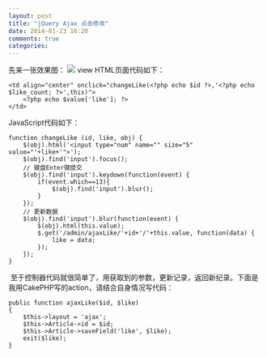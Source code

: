 ```yaml
---
layout: post
title: "jQuery Ajax 点击修改"
date: 2014-01-23 16:20
comments: true
categories: 
---
```


先来一张效果图： ![](http://ww3.sinaimg.cn/large/4cc5f9b3gw1ectjmoyoxrj208a063aa1.jpg) view HTML页面代码如下： 
    
    
    <td align="center" onclick="changeLike(<?php echo $id ?>,'<?php echo $like_count; ?>',this)">
        <?php echo $value['like']; ?>
    </td>

JavaScript代码如下： 
    
    
    function changeLike (id, like, obj) {
        $(obj).html('<input type="num" name="" size="5" value="'+like+'">');
        $(obj).find('input').focus();
        // 键盘Enter键提交
        $(obj).find('input').keydown(function(event) {
            if(event.which==13){
                $(obj).find('input').blur();
            }
        });
        // 更新数据
        $(obj).find('input').blur(function(event) {
            $(obj).html(this.value);
            $.get('/admin/ajaxLike/'+id+'/'+this.value, function(data) {
                like = data;
            });
        });
    }

 至于控制器代码就很简单了，用获取到的参数，更新记录，返回新纪录。下面是我用CakePHP写的action，请结合自身情况写代码： 
    
    
    public function ajaxLike($id, $like)
    {
        $this->layout = 'ajax';
        $this->Article->id = $id;
        $this->Article->saveField('like', $like);
        exit($like);
    }